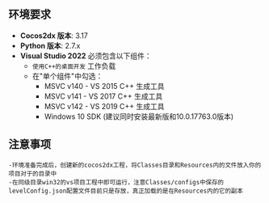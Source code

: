 
## 环境要求
- **Cocos2dx 版本**: 3.17
- **Python 版本**: 2.7.x
- **Visual Studio 2022** 必须包含以下组件：
  - `使用C++的桌面开发` 工作负载
  - 在"单个组件"中勾选：
    - MSVC v140 - VS 2015 C++ 生成工具
    - MSVC v141 - VS 2017 C++ 生成工具
    - MSVC v142 - VS 2019 C++ 生成工具
    - Windows 10 SDK (建议同时安装最新版和10.0.17763.0版本)
      
## 注意事项
    -环境准备完成后，创建新的cocos2dx工程，将Classes目录和Resources内的文件放入你的项目对于的目录中
    -在同级目录win32的vs项目工程中即可运行，注意Classes/configs中保存的levelConfig.json配置文件目前只是存放，真正加载的是在Resources内的它的副本

